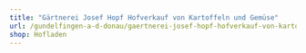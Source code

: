 ```yaml
---
title: "Gärtnerei Josef Hopf Hofverkauf von Kartoffeln und Gemüse"
url: /gundelfingen-a-d-donau/gaertnerei-josef-hopf-hofverkauf-von-kartoffeln-und-gemuese/
shop: Hofladen
---
```

